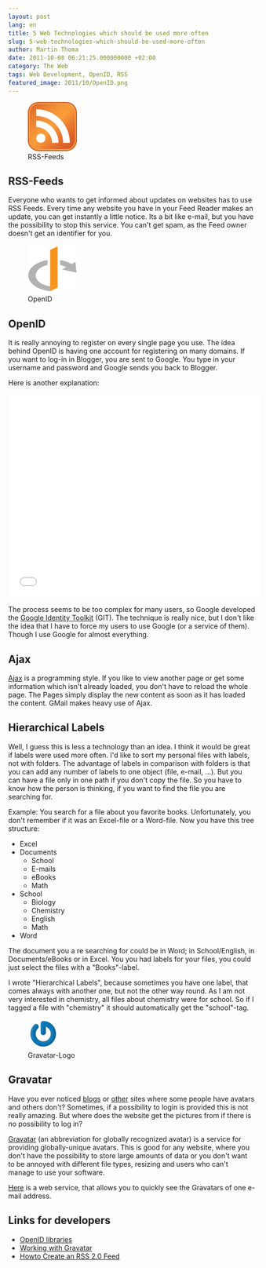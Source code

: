 ```yaml
---
layout: post
lang: en
title: 5 Web Technologies which should be used more often
slug: 5-web-technologies-which-should-be-used-more-often
author: Martin Thoma
date: 2011-10-08 06:21:25.000000000 +02:00
category: The Web
tags: Web Development, OpenID, RSS
featured_image: 2011/10/OpenID.png
---
```

<figure class="alignright">
            <a href="../images/2011/10/RSS-Feeds.png"><img src="../images/2011/10/RSS-Feeds.png" alt="RSS-Feeds" style="max-width:100px;max-height:100px;" class="size-full wp-image-4411"/></a>
            <figcaption class="text-center">RSS-Feeds</figcaption>
        </figure>


## RSS-Feeds
Everyone who wants to get informed about updates on websites has to use RSS Feeds. Every time any website you have in your Feed Reader makes an update, you can get instantly a little notice. Its a bit like e-mail, but you have the possibility to stop this service. You can't get spam, as the Feed owner doesn't get an identifier for you.

<figure class="alignright">
            <a href="../images/2011/10/OpenID.png"><img src="../images/2011/10/OpenID.png" alt="OpenID" style="max-width:100px;max-height:100px;" class="size-full wp-image-4431"/></a>
            <figcaption class="text-center">OpenID</figcaption>
        </figure>


## OpenID
It is really annoying to register on every single page you use. The idea behind OpenID is having one account for registering on many domains. If you want to log-in in Blogger, you are sent to Google. You type in your username and password and Google sends you back to Blogger.

Here is another explanation:
<iframe title="YouTube video player" class="youtube-player" type="text/html" width="512" height="414" src="//www.youtube.com/embed/xcmY8Pk-qEk" frameborder="0" allowFullScreen></iframe>

The process seems to be too complex for many users, so Google developed the <a href="http://code.google.com/intl/de-DE/apis/identitytoolkit/index.html">Google Identity Toolkit</a> (GIT). The technique is really nice, but I don't like the idea that I have to force my users to use Google (or a service of them). Though I use Google for almost everything.


## Ajax
<a href="http://en.wikipedia.org/wiki/Ajax_(programming)" rel="nofollow">Ajax</a> is a programming style. If you like to view another page or get some information which isn't already loaded, you don't have to reload the whole page. The Pages simply display the new content as soon as it has loaded the content. GMail makes heavy use of Ajax.

<h2>Hierarchical Labels</h2>
Well, I guess this is less a technology than an idea. I think it would be great if labels were used more often. I'd like to sort my personal files with labels, not with folders. The advantage of labels in comparison with folders is that you can add any number of labels to one object (file, e-mail, ...). But you can have a file only in one path if you don't copy the file. So you have to know how the person is thinking, if you want to find the file you are searching for.

Example: You search for a file about you favorite books. Unfortunately, you don't remember if it was an Excel-file or a Word-file. Now you have this tree structure:

<ul>
<li>Excel</li>
<li>Documents
<ul>
<li>School</li>
<li>E-mails</li>
<li>eBooks</li>
<li>Math</li>
</ul>
</li>
<li>School
<ul>
<li>Biology</li>
<li>Chemistry</li>
<li>English</li>
<li>Math</li>
</ul>
</li>
<li>Word</li>
</ul>

The document you a re searching for could be in Word; in School/English, in Documents/eBooks or in Excel. You you had labels for your files, you could just select the files with a "Books"-label.

I wrote "Hierarchical Labels", because sometimes you have one label, that comes always with another one, but not the other way round. As I am not very interested in chemistry, all files about chemistry were for school. So if I tagged a file with "chemistry" it should automatically get the "school"-tag.

<figure class="alignright">
            <a href="../images/2011/10/Gravatar-Logo.png"><img src="../images/2011/10/Gravatar-Logo.png" alt="Gravatar-Logo" style="max-width:63px;max-height:63px;" class="size-full wp-image-4441"/></a>
            <figcaption class="text-center">Gravatar-Logo</figcaption>
        </figure>
<h2>Gravatar</h2>
Have you ever noticed <a href="http://www.sembeo.com/ninja/comment-page-2/" rel="nofollow">blogs</a> or <a href="http://stackoverflow.com/questions/4880891/javascript-settimeout-and-changes-to-system-time-cause-problems" rel="nofollow">other</a> sites where some people have avatars and others don't? Sometimes, if a possibility to login is provided this is not really amazing. But where does the website get the pictures from if there is no possibility to log in?

<a href="http://en.wikipedia.org/wiki/Gravatar" rel="nofollow">Gravatar</a> (an abbreviation for globally recognized avatar) is a service for providing globally-unique avatars. This is good for any website, where you don't have the possibility to store large amounts of data or you don't want to be annoyed with different file types, resizing and users who can't manage to use your software.

<a href="http://lea.verou.me/demos/gravatar.php?email=info%40martin-thoma.de">Here</a> is a web service, that allows you to quickly see the Gravatars of one e-mail address.

<h2>
Links for developers</h2>
<ul>
<li><a href="http://openid.net/developers/libraries/" rel="nofollow">OpenID libraries</a></li>
<li><a href="http://de.gravatar.com/site/implement/hash/" rel="nofollow">Working with Gravatar</a></li>
<li><a href="http://www.petefreitag.com/item/465.cfm" rel="nofollow">Howto Create an RSS 2.0 Feed</a></li>
</ul>
